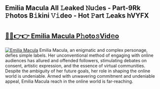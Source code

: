 ## Emilia Macula All 𝙻eaked 𝙽u𝚍es - Part-9Rk 𝙿hotos B𝚒kini 𝚅𝚒deo - Hot 𝙿art 𝙻eaks hVYFX

# <h2><a href="http://ld4kdp.urlbe.top/?page=Emilia+Macula">🔗🔗👉👉 Emilia Macula P𝚑oto𝚜Vid𝚎o</a></h2>

[![Emilia Macula](https://i.imgur.com/eBuTRDB.gif)](http://ld4kdp.urlbe.top/?page=Emilia+Macula)
Emilia Macula, an enigmatic and complex personage, defies simple labels. Her unconventional method of engaging with online audiences has allured and offended followers, stimulating debates on consent, artistic expression, and the essence of virtual communities. Despite the ambiguity of her future goals, her role in shaping the online world is undeniable. Armed with unwavering commitment and undeniable appeal, Emilia Macula reach in the online world is far-reaching.
